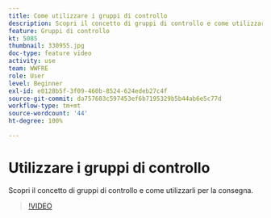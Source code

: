 ```yaml
---
title: Come utilizzare i gruppi di controllo
description: Scopri il concetto di gruppi di controllo e come utilizzarli per la consegna.
feature: Gruppi di controllo
kt: 5085
thumbnail: 330955.jpg
doc-type: feature video
activity: use
team: WWFRE
role: User
level: Beginner
exl-id: e0128b5f-3f09-460b-8524-624edeb27c4f
source-git-commit: da757603c597453ef6b7195329b5b44ab6e5c77d
workflow-type: tm+mt
source-wordcount: '44'
ht-degree: 100%

---
```


# Utilizzare i gruppi di controllo

Scopri il concetto di gruppi di controllo e come utilizzarli per la consegna.

>[!VIDEO](https://video.tv.adobe.com/v/330955?quality=12)
